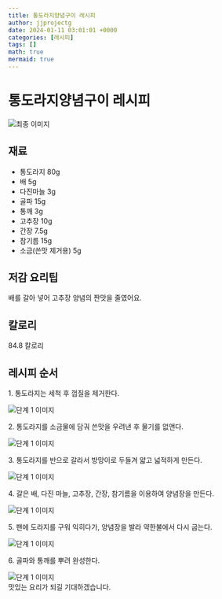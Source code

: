 ```yaml
---
title: 통도라지양념구이 레시피
author: jjprojectg
date: 2024-01-11 03:01:01 +0000
categories: [레시피]
tags: []
math: true
mermaid: true
---
```

<meta name="og:type" content="website"/>
<meta charset="UTF-8"/>
<div class="header">
  <h1>통도라지양념구이 레시피</h1>
</div>

<div class="container my-4">
  <div class="row">
    <div class="col-12 col-md-6">
      <div class="recipe-image">
        <img src="http://www.foodsafetykorea.go.kr/uploadimg/20200317/20200317111149_1584411109361.JPG" class="step-image" alt="최종 이미지"/>
      </div>
    </div>
    <div class="col-12 col-md-6">
      <div class="ingredients">
        <h2>재료</h2>
        <ul class="card">
          <li> 통도라지 80g </li>
          <li>  배 5g </li>
          <li>  다진마늘 3g </li>
          <li>  골파 15g </li>
          <li>  통깨 3g </li>
          <li>  고추장 10g </li>
          <li>  간장 7.5g </li>
          <li>  참기름 15g </li>
          <li>  소금(쓴맛 제거용) 5g </li>
</ul>
      </div>
    </div>
    <div class="col-12 col-md-6">
      <div class="ingredients">
        <h2>저감 요리팁</h2>
        <div class="card"> 
          <p>
            배를 갈아 넣어 고추장 양념의 짠맛을 줄였어요.
          </p>
        </div>
      </div>
      <div class="ingredients">
        <h2>칼로리</h2>
        <div class="card"> 
          <p>
            84.8 칼로리
          </p>
        </div>
      </div>
    </div>
  </div>

  <h2 class="my-4">레시피 순서</h2>
  <div class="card recipe-card">
    <div class="card-body recipe-step">
      <p class="card-text step-description">1. 통도라지는 세척 후 껍질을 제거한다.</p>
      <img src="http://www.foodsafetykorea.go.kr/uploadimg/20200317/20200317111215_1584411135789.JPG" alt="단계 1 이미지" class="step-image"/>
    </div>
  </div>
  <div class="card recipe-card">
    <div class="card-body recipe-step">
      <p class="card-text step-description">2. 통도라지를 소금물에 담궈 쓴맛을 우려낸 후 물기를 없앤다.</p>
      <img src="http://www.foodsafetykorea.go.kr/uploadimg/20200317/20200317111232_1584411152216.JPG" alt="단계 1 이미지" class="step-image"/>
    </div>
  </div>
  <div class="card recipe-card">
    <div class="card-body recipe-step">
      <p class="card-text step-description">3. 통도라지를 반으로 갈라서 방망이로 두들겨 얇고 넓적하게 만든다.</p>
      <img src="http://www.foodsafetykorea.go.kr/uploadimg/20200317/20200317111243_1584411163658.JPG" alt="단계 1 이미지" class="step-image"/>
    </div>
  </div>
  <div class="card recipe-card">
    <div class="card-body recipe-step">
      <p class="card-text step-description">4. 갈은 배, 다진 마늘, 고추장, 간장, 참기름을 이용하여 양념장을 만든다.</p>
      <img src="http://www.foodsafetykorea.go.kr/uploadimg/20200317/20200317111257_1584411177229.JPG" alt="단계 1 이미지" class="step-image"/>
    </div>
  </div>
  <div class="card recipe-card">
    <div class="card-body recipe-step">
      <p class="card-text step-description">5. 팬에 도라지를 구워 익히다가, 양념장을 발라 약한불에서 다시 굽는다.</p>
      <img src="http://www.foodsafetykorea.go.kr/uploadimg/20200317/20200317111307_1584411187876.JPG" alt="단계 1 이미지" class="step-image"/>
    </div>
  </div>
  <div class="card recipe-card">
    <div class="card-body recipe-step">
      <p class="card-text step-description">6. 골파와 통깨를 뿌려 완성한다.</p>
      <img src="http://www.foodsafetykorea.go.kr/uploadimg/20200317/20200317111322_1584411202069.JPG" alt="단계 1 이미지" class="step-image"/>
    </div>
  </div>

</div>
맛있는 요리가 되길 기대하겠습니다.
